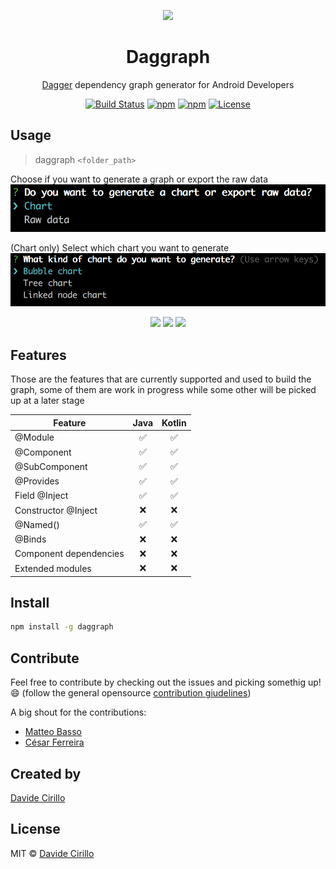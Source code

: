 <p align="center"><a href="https://github.com/dvdciri/daggraph" target="_blank"><img width="200"src="img/icon.png"></a></p>
<h1 align="center">Daggraph</h1>
<p align="center"><a href="http://square.github.io/dagger/" target="_blank">Dagger</a> dependency graph generator for Android Developers</p>
<p align="center">
  <a href="https://travis-ci.org/dvdciri/daggraph"><img src="https://travis-ci.org/dvdciri/daggraph.svg?branch=master" alt="Build Status"></a>
  <a href="https://www.npmjs.com/package/daggraph"><img src="https://img.shields.io/npm/dt/daggraph.svg" alt="npm"></a>
  <a href="https://www.npmjs.com/package/daggraph"><img src="https://img.shields.io/npm/v/daggraph.svg" alt="npm"></a>
  <a href="LICENSE"><img src="https://img.shields.io/badge/license-MIT-blue.svg" alt="License"></a>
</p>

## Usage
> daggraph `<folder_path>`

Choose if you want to generate a graph or export the raw data
<img src="img/export_type.png" alt="Build Status">

(Chart only)
Select which chart you want to generate
<img src="img/chart_type.png" alt="Build Status">

<p align="center">
  <img height="200" src="img/bubble_graph.jpg" />
  <img height="200" src="img/tree_graph.jpg" />
  <img height="200" src="img/linked_node_graph.png" />
</p>

## Features
Those are the features that are currently supported and used to build the graph, some of them are work in progress while some other will be picked up at a later stage

| Feature               | Java          | Kotlin  |
| ----------------------|:-------------:|:-------:|
| @Module               |  ✅           |   ✅     |
| @Component            |  ✅           |   ✅     |
| @SubComponent         |  ✅           |   ✅     |
| @Provides             |  ✅           |   ✅     |
| Field @Inject         |  ✅           |   ✅     |
| Constructor @Inject   |  ❌           |   ❌     |
| @Named()              |  ✅           |   ✅     |
| @Binds                |  ❌           |   ❌     |
| Component dependencies|  ❌           |   ❌     |
| Extended modules      |  ❌           |   ❌     |

## Install
```sh
npm install -g daggraph
```

## Contribute
Feel free to contribute by checking out the issues and picking somethig up! 😄 (follow the general opensource <a href="https://opensource.guide/how-to-contribute/">contribution giudelines</a>)

A big shout for the contributions:
- [Matteo Basso](https://github.com/mbasso)
- [César Ferreira](https://github.com/cesarferreira)

## Created by
[Davide Cirillo](https://github.com/dvdciri)

## License
MIT © [Davide Cirillo](https://github.com/dvdciri)
